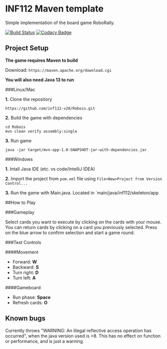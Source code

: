 # INF112 Maven template 
Simple implementation of the board game RoboRally.

[![Build Status](https://travis-ci.com/inf112-v20/Robois.svg?branch=master)](https://travis-ci.com/inf112-v20/Robois)
[![Codacy Badge](https://api.codacy.com/project/badge/Grade/34362d2c0c724fc9b1520d8c402d5465)](https://www.codacy.com/gh/inf112-v20/Robois?utm_source=github.com&amp;utm_medium=referral&amp;utm_content=inf112-v20/Robois&amp;utm_campaign=Badge_Grade)

## Project Setup

**The game requires Maven to build**

Download: `https://maven.apache.org/download.cgi`

**You will also need Java 13 to run**

###Linux/Mac

**1.** Clone the repository
```
https://github.com/inf112-v20/Robois.git
```

**2.** Build the game with dependencies
```
cd Robois
mvn clean verify assembly:single
```

**3.** Run game
```
java -jar target/mvn-app-1.0-SNAPSHOT-jar-with-dependencies.jar
```

###Windows

**1.** Intall Java IDE (etc. vs code/IntelliJ IDEA)

**2.** Import the project from `pom.xml` file using `File>New>Project from Version Control...`

**3.** Run the game with Main.java. Located in `main/java/inf112/skeleton/app

##How to Play

###Gameplay

Select cards you want to execute by clicking on the cards with your mouse. 
You can return cards by clicking on a card you previously selected.
Press on the blue arrow to confirm selection and start a game round.

###Test Controls

####Movement

- Forward: **W**
- Backward: **S**
- Turn right: **D**
- Turn left: **A**

####Gameboard

- Run phase: **Space**
- Refresh cards: **O**


## Known bugs
Currently throws "WARNING: An illegal reflective access operation has occurred", 
when the java version used is >8. This has no effect on function or performance, and is just a warning.